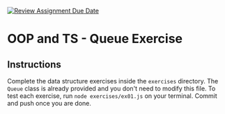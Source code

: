 [![Review Assignment Due Date](https://classroom.github.com/assets/deadline-readme-button-22041afd0340ce965d47ae6ef1cefeee28c7c493a6346c4f15d667ab976d596c.svg)](https://classroom.github.com/a/BQkU4zb4)

# OOP and TS - Queue Exercise

## Instructions

Complete the data structure exercises inside the `exercises` directory. The `Queue` class is already provided and you don't need to modify this file. To test each exercise, run `node exercises/ex01.js` on your terminal. Commit and push once you are done.
